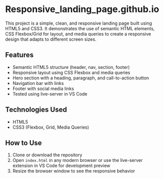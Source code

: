 # Responsive_landing_page.github.io

This project is a simple, clean, and responsive landing page built using HTML5 and CSS3. It demonstrates the use of semantic HTML elements, CSS Flexbox/Grid for layout, and media queries to create a responsive design that adapts to different screen sizes.

## Features

- Semantic HTML5 structure (header, nav, section, footer)
- Responsive layout using CSS Flexbox and media queries
- Hero section with a heading, paragraph, and call-to-action button
- Navigation bar with links
- Footer with social media links
- Tested using live-server in VS Code

## Technologies Used

- HTML5
- CSS3 (Flexbox, Grid, Media Queries)

## How to Use

1. Clone or download the repository
2. Open `index.html` in any modern browser or use the live-server extension in VS Code for development preview
3. Resize the browser window to see the responsive behavior
